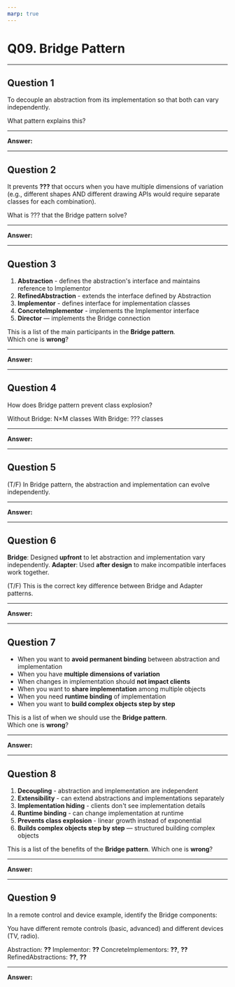 ```yaml
---
marp: true
---
```


# Q09. Bridge Pattern

---

## Question 1

To decouple an abstraction from its implementation so that both can vary independently.

What pattern explains this?

---

**Answer:**


---

## Question 2

It prevents **???** that occurs when you have multiple dimensions of variation (e.g., different shapes AND different drawing APIs would require separate classes for each combination).

What is ??? that the Bridge pattern solve?

---

**Answer:**


---

## Question 3

1. **Abstraction** - defines the abstraction's interface and maintains reference to Implementor
2. **RefinedAbstraction** - extends the interface defined by Abstraction
3. **Implementor** - defines interface for implementation classes
4. **ConcreteImplementor** - implements the Implementor interface
5. **Director** — implements the Bridge connection

This is a list of the main participants in the **Bridge pattern**.  
Which one is **wrong**?

---

**Answer:**


---

## Question 4

How does Bridge pattern prevent class explosion?

Without Bridge: N×M classes
With Bridge: ???  classes

---

**Answer:**


---

## Question 5

(T/F) In Bridge pattern, the abstraction and implementation can evolve independently.

---

**Answer:**


---

## Question 6

**Bridge**: Designed **upfront** to let abstraction and implementation vary independently.
**Adapter**: Used **after design** to make incompatible interfaces work together.

(T/F) This is the correct key difference between Bridge and Adapter patterns.

---

**Answer:**


---

## Question 7

- When you want to **avoid permanent binding** between abstraction and implementation
- When you have **multiple dimensions of variation**
- When changes in implementation should **not impact clients**
- When you want to **share implementation** among multiple objects
- When you need **runtime binding** of implementation
- When you want to **build complex objects step by step**

This is a list of when we should use the **Bridge pattern**.  
Which one is **wrong**?

---

**Answer:**


---

## Question 8

1. **Decoupling** - abstraction and implementation are independent
2. **Extensibility** - can extend abstractions and implementations separately
3. **Implementation hiding** - clients don't see implementation details
4. **Runtime binding** - can change implementation at runtime
5. **Prevents class explosion** - linear growth instead of exponential
6. **Builds complex objects step by step** — structured building complex objects

This is a list of the benefits of the **Bridge pattern**. Which one is **wrong**?

---

**Answer:**


---

## Question 9

In a remote control and device example, identify the Bridge components:

You have different remote controls (basic, advanced) and different devices (TV, radio).

Abstraction: **??**
Implementor: **??**
ConcreteImplementors: **??**, **??**
RefinedAbstractions: **??**, **??**

---

**Answer:**


